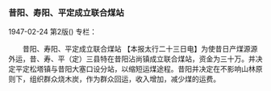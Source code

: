 ### 昔阳、寿阳、平定成立联合煤站

1947-02-24
第2版()
专栏：

　　昔阳、寿阳、平定成立联合煤站
    【本报太行二十三日电】为使昔日产煤源源外运，昔、寿、平（定）三县特在昔阳沾尚镇成立联合煤站，资金为三十万。并决定平定松塔镇与昔阳大塞口设分站，以缩短运煤途程。昔阳并决定在不影响山林原则下，组织群众烧木炭，作为群众回运，收入增加，减少煤的运费。
